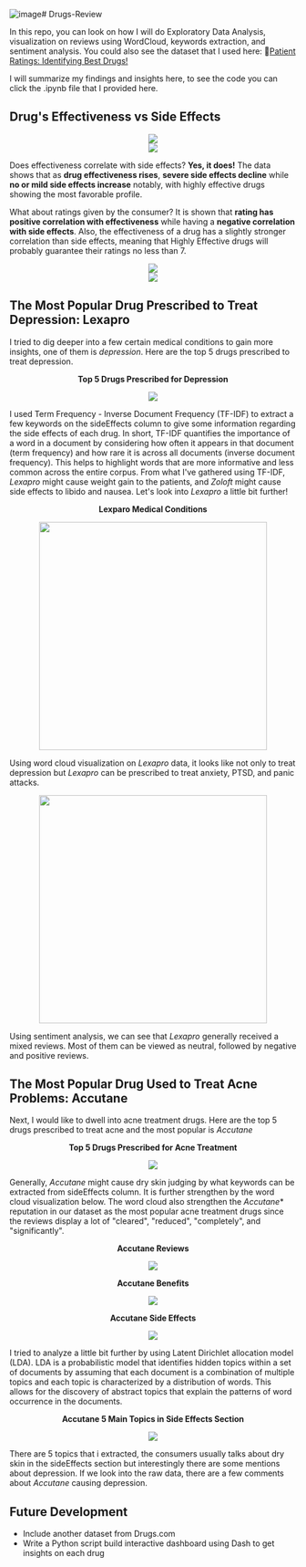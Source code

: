 ![image](https://github.com/kimichiaveli/Drugs-Review/assets/66052910/732c9fef-f0d7-4f98-a7ce-184be7060dee)# Drugs-Review

In this repo, you can look on how I will do Exploratory Data Analysis, visualization on reviews using WordCloud, keywords extraction, and sentiment analysis. You could also see the dataset that I used here: 🌟[Patient Ratings: Identifying Best Drugs!](https://www.kaggle.com/datasets/rabieelkharoua/patient-ratings-identifying-best-drugs)

I will summarize my findings and insights here, to see the code you can click the .ipynb file that I provided here.

## Drug's Effectiveness vs Side Effects

<div align="center">
  <img src="chart/effectiveness_sideEffects.png">
</div>

<div align="center">
  <img src="chart/effectiveness_sideEffects_100.png">
</div>

Does effectiveness correlate with side effects? **Yes, it does!** The data shows that as **drug effectiveness rises**, **severe side effects decline** while **no or mild side effects increase** notably, with highly effective drugs showing the most favorable profile.

What about ratings given by the consumer? It is shown that **rating has positive correlation with effectiveness** while having a **negative correlation with side effects**. Also, the effectiveness of a drug has a slightly stronger correlation than side effects, meaning that Highly Effective drugs will probably guarantee their ratings no less than 7.

<div align="center">
  <img src="chart/heatmap_effectiveness_sideEffects_rating_corr.png">
</div>

<div align="center">
  <img src="chart/heatmap_effectiveness-sideEffects_rating_corr.png">
</div>

## The Most Popular Drug Prescribed to Treat Depression: Lexapro

I tried to dig deeper into a few certain medical conditions to gain more insights, one of them is *depression*. Here are the top 5 drugs prescribed to treat depression.

<div align="center">
  <p><b>Top 5 Drugs Prescribed for Depression</b></p>
  <img src="table/depression_top5.png">
</div>

I used Term Frequency - Inverse Document Frequency (TF-IDF) to extract a few keywords on the sideEffects column to give some information regarding the side effects of each drug. In short, TF-IDF quantifies the importance of a word in a document by considering how often it appears in that document (term frequency) and how rare it is across all documents (inverse document frequency). This helps to highlight words that are more informative and less common across the entire corpus. From what I've gathered using TF-IDF, *Lexapro* might cause weight gain to the patients, and *Zoloft* might cause side effects to libido and nausea. Let's look into *Lexapro* a little bit further!

<div align="center">
  <p><b>Lexparo Medical Conditions</b></p>
  <img src="chart/lexapro_med_conditions.png" width="400">
</div>

Using word cloud visualization on *Lexapro* data, it looks like not only to treat depression but *Lexapro* can be prescribed to treat anxiety, PTSD, and panic attacks.

<div align="center">
  <img src="chart/lexapro_sentiment_analysis.png" width="400">
</div>

Using sentiment analysis, we can see that *Lexapro* generally received a mixed reviews. Most of them can be viewed as neutral, followed by negative and positive reviews.

## The Most Popular Drug Used to Treat Acne Problems: Accutane

Next, I would like to dwell into acne treatment drugs. Here are the top 5 drugs prescribed to treat acne and the most popular is *Accutane*

<div align="center">
  <p><b>Top 5 Drugs Prescribed for Acne Treatment</b></p>
  <img src="table/acne_top5.png">
</div>

Generally, *Accutane* might cause dry skin judging by what keywords can be extracted from sideEffects column. It is further strengthen by the word cloud visualization below. The word cloud also strengthen the *Accutane** reputation in our dataset as the most popular acne treatment drugs since the reviews display a lot of "cleared", "reduced", "completely", and "significantly".

<div align="center">
  <p><b>Accutane Reviews</b></p>
  <img src="chart/accutane_reviews_wc.png">
</div>

<div align="center">
  <p><b>Accutane Benefits</b></p>
  <img src="chart/accutane_benefits_wc.png">
</div>

<div align="center">
  <p><b>Accutane Side Effects</b></p>
  <img src="chart/accutane_sideEffects_wc.png">
</div>

I tried to analyze a little bit further by using Latent Dirichlet allocation model (LDA). LDA is a probabilistic model that identifies hidden topics within a set of documents by assuming that each document is a combination of multiple topics and each topic is characterized by a distribution of words. This allows for the discovery of abstract topics that explain the patterns of word occurrence in the documents.

<div align="center">
  <p><b>Accutane 5 Main Topics in Side Effects Section</b></p>
  <img src="chart/accutane_topics_sideeffects.png">
</div>

There are 5 topics that i extracted, the consumers usually talks about dry skin in the sideEffects section but interestingly there are some mentions about depression. If we look into the raw data, there are a few comments about *Accutane* causing depression.

## Future Development

- Include another dataset from Drugs.com
- Write a Python script build interactive dashboard using Dash to get insights on each drug
